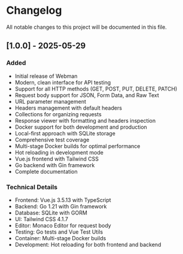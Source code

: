 # Changelog

All notable changes to this project will be documented in this file.

## [1.0.0] - 2025-05-29

### Added
- Initial release of Webman
- Modern, clean interface for API testing
- Support for all HTTP methods (GET, POST, PUT, DELETE, PATCH)
- Request body support for JSON, Form Data, and Raw Text
- URL parameter management
- Headers management with default headers
- Collections for organizing requests
- Response viewer with formatting and headers inspection
- Docker support for both development and production
- Local-first approach with SQLite storage
- Comprehensive test coverage
- Multi-stage Docker builds for optimal performance
- Hot reloading in development mode
- Vue.js frontend with Tailwind CSS
- Go backend with Gin framework
- Complete documentation

### Technical Details
- Frontend: Vue.js 3.5.13 with TypeScript
- Backend: Go 1.21 with Gin framework
- Database: SQLite with GORM
- UI: Tailwind CSS 4.1.7
- Editor: Monaco Editor for request body
- Testing: Go tests and Vue Test Utils
- Container: Multi-stage Docker builds
- Development: Hot reloading for both frontend and backend 